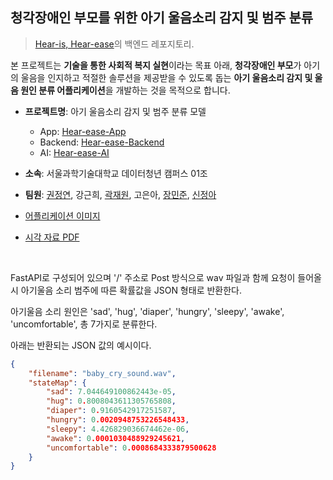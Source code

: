 ## 청각장애인 부모를 위한 아기 울음소리 감지 및 범주 분류

>[Hear-is, Hear-ease](https://github.com/Hear-is-Hear-ease/.github)의 백엔드 레포지토리.

본 프로젝트는 **기술을 통한 사회적 복지 실현**이라는 목표 아래, **청각장애인 부모**가 아기의 울음을 인지하고 적절한 솔루션을 제공받을 수 있도록 돕는 **아기 울음소리 감지 및 울음 원인 분류 어플리케이션**을 개발하는 것을 목적으로 합니다.

- **프로젝트명**: 아기 울음소리 감지 및 범주 분류 모델

  - App: [Hear-ease-App](https://github.com/Hear-is-Hear-ease/Hear-ease-App)
  - Backend: [Hear-ease-Backend](https://github.com/Hear-is-Hear-ease/Hear-ease-Backend)
  - AI: [Hear-ease-AI](https://github.com/Hear-is-Hear-ease/Hear-ease-AI)

- **소속**: 서울과학기술대학교 데이터청년 캠퍼스 01조
- **팀원**: [권정연](https://github.com/kyuleeee), 강근희, [곽재원](https://github.com/jaewonE), 고은아, [장민준](https://github.com/MinJunJA), [신정아](https://github.com/JeongaShin)
- [어플리케이션 이미지](https://github.com/Hear-is-Hear-ease/.github/blob/main/assets/screenshots)
- [시각 자료 PDF](https://github.com/Hear-is-Hear-ease/.github/blob/main/doc/poster.pdf)

<br>

FastAPI로 구성되어 있으며 '/' 주소로 Post 방식으로 wav 파일과 함께 요청이 들어올 시 아기울음 소리 범주에 따른 확률값을 JSON 형태로 반환한다.

아기울음 소리 원인은 'sad', 'hug', 'diaper', 'hungry', 'sleepy', 'awake', 'uncomfortable', 총 7가지로 분류한다.

아래는 반환되는 JSON 값의 예시이다.

```JSON
{
	"filename": "baby_cry_sound.wav",
	"stateMap": {
		"sad": 7.044649100862443e-05,
		"hug": 0.8008043611305765808,
		"diaper": 0.9160542917251587,
		"hungry": 0.0020948753226548433,
		"sleepy": 4.426829036674462e-06,
		"awake": 0.0001030488929245621,
		"uncomfortable": 0.0008684333879500628
	}
}
```
